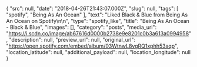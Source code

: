 {
  "src": null,
  "date": "2018-04-26T21:43:07.000Z",
  "slug": null,
  "tags": [
    "spotify",
    "Being As An Ocean"
  ],
  "text": "Liked Black & Blue from Being As An Ocean on Spotify\n\n",
  "type": "spotify_like",
  "title": "Being As An Ocean - Black & Blue",
  "images": [],
  "category": "posts",
  "media_url": "https://i.scdn.co/image/ab67616d0000b2738e9e8201c0b3a613a0994958",
  "description": null,
  "preview_url": null,
  "original_url": "https://open.spotify.com/embed/album/03WtnwL8vgRQ1xphh53aqp",
  "location_latitude": null,
  "additional_payload": null,
  "location_longitude": null
}